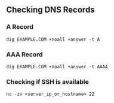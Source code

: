 
## Checking DNS Records

### A Record

```
dig EXAMPLE.COM +noall +answer -t A
```

### AAA Record

```
dig EXAMPLE.COM +noall +answer -t AAAA
```

### Checking if SSH is available

```
nc -zv <server_ip_or_hostname> 22
```
